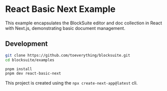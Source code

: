 # React Basic Next Example

This example encapsulates the BlockSuite editor and doc collection in React with Next.js, demonstrating basic document management.

## Development

```sh
git clone https://github.com/toeverything/blocksuite.git
cd blocksuite/examples

pnpm install
pnpm dev react-basic-next
```

This project is created using the `npx create-next-app@latest` cli.
